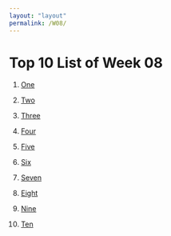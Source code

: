 ```yaml
---
layout: "layout"
permalink: /W08/
---
```


# Top 10 List of Week 08

1. [One](https://en.wikipedia.org/wiki/1)<br>

2. [Two](https://en.wikipedia.org/wiki/2)<br>

3. [Three](https://en.wikipedia.org/wiki/3)<br>

4. [Four](https://en.wikipedia.org/wiki/4)<br>

5. [Five](https://en.wikipedia.org/wiki/5)<br>

6. [Six](https://en.wikipedia.org/wiki/6)<br>

7. [Seven](https://en.wikipedia.org/wiki/7)<br>

8. [Eight](https://en.wikipedia.org/wiki/8)<br>

9. [Nine](https://en.wikipedia.org/wiki/9)<br>

10. [Ten](https://en.wikipedia.org/wiki/10)<br>
